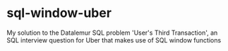# sql-window-uber
 My solution to the Datalemur SQL problem 'User's Third Transaction', an SQL interview question for Uber that makes use of SQL window functions
